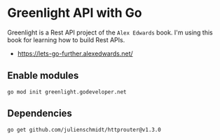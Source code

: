 # Greenlight API with Go

Greenlight is a Rest API project of the `Alex Edwards` book. I'm using this book for learning how to build Rest APIs. 

- https://lets-go-further.alexedwards.net/

## Enable modules

```
go mod init greenlight.godeveloper.net
```

## Dependencies

```
go get github.com/julienschmidt/httprouter@v1.3.0
```
